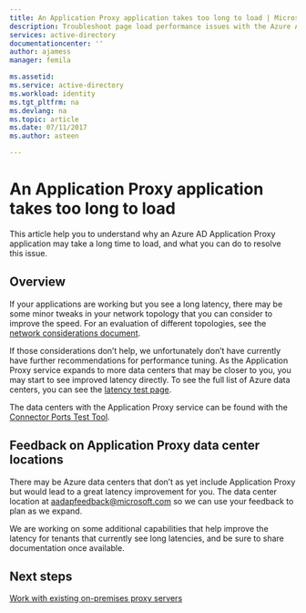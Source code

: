 ```yaml
---
title: An Application Proxy application takes too long to load | Microsoft Docs
description: Troubleshoot page load performance issues with the Azure AD Application Proxy
services: active-directory
documentationcenter: ''
author: ajamess
manager: femila

ms.assetid: 
ms.service: active-directory
ms.workload: identity
ms.tgt_pltfrm: na
ms.devlang: na
ms.topic: article
ms.date: 07/11/2017
ms.author: asteen

---
```


# An Application Proxy application takes too long to load

This article help you to understand why an Azure AD Application Proxy application may take a long time to load, and what you can do to resolve this issue.

## Overview
If your applications are working but you see a long latency, there may be some minor tweaks in your network topology that you can consider to improve the speed. For an evaluation of different topologies, see the [network considerations document](https://docs.microsoft.com/azure/active-directory/application-proxy-network-topology-considerations).

If those considerations don’t help, we unfortunately don’t have currently have further recommendations for performance tuning. As the Application Proxy service expands to more data centers that may be closer to you, you may start to see improved latency directly. To see the full list of Azure data centers, you can see the [latency test page](http://www.azurespeed.com/Azure/Latency). 

The data centers with the Application Proxy service can be found with the [Connector Ports Test Tool](https://aadap-portcheck.connectorporttest.msappproxy.net/). 

## Feedback on Application Proxy data center locations 
There may be Azure data centers that don’t as yet include Application Proxy but would lead to a great latency improvement for you. The data center location at <aadapfeedback@microsoft.com> so we can use your feedback to plan as we expand.

We are working on some additional capabilities that help improve the latency for tenants that currently see long latencies, and be sure to share documentation once available.

## Next steps
[Work with existing on-premises proxy servers](application-proxy-working-with-proxy-servers.md)
